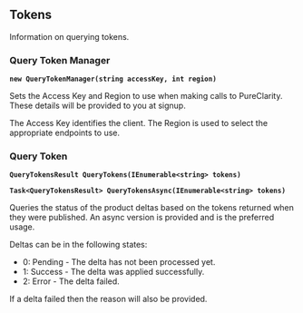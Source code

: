## Tokens

Information on querying tokens.

### Query Token Manager

**`new QueryTokenManager(string accessKey, int region)`**

Sets the Access Key and Region to use when making calls to PureClarity. These details will be provided to you at signup. 

The Access Key identifies the client.
The Region is used to select the appropriate endpoints to use.

### Query Token

**`QueryTokensResult QueryTokens(IEnumerable<string> tokens)`**

**`Task<QueryTokensResult> QueryTokensAsync(IEnumerable<string> tokens)`**

Queries the status of the product deltas based on the tokens returned when they were published. An async version is provided and is the preferred usage.

Deltas can be in the following states:

* 0: Pending  - 	The delta has not been processed yet.
* 1: Success  -	 The delta was applied successfully.
* 2: Error	   -  The delta failed. 

If a delta failed then the reason will also be provided.